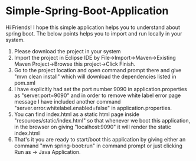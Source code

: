 # Simple-Spring-Boot-Application
Hi Friends!
I hope this simple application helps you to understand about spring boot.
The below points helps you to import and run locally in your system.

1. Please download the project in your system
2. Import the project in Eclipse IDE by File->Import->Maven->Existing Maven Project->Browse this project->Click Finish.
3. Go to the project location and open command prompt there and give "mvn clean install" which will download the dependencies
listed in pom.xml
4. I have explicitly had set the port number 9090 in application.properties as "server.port=9090"
and in order to remove white label error page message I have included another command "server.error.whitelabel.enabled=false" in application.properties.
5. You can find index.html as a static html page inside "resources/static/index.html" so that whenever we boot this application,
in the browser on giving "localhost:9090" it will render the static index.html 
6. That's it you are ready to start/boot this application by giving either an command "mvn spring-boot:run" in command prompt
or just clicking Run as -> Java Application.
